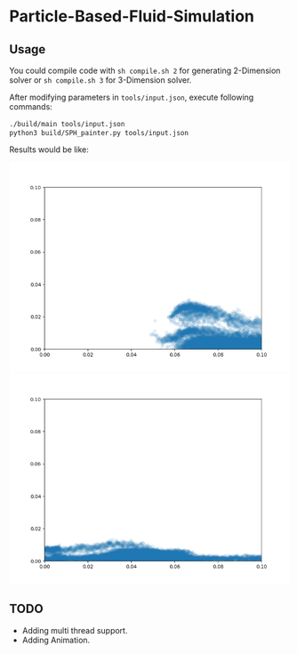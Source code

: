 # Particle-Based-Fluid-Simulation

## Usage

You could compile code with `sh compile.sh 2` for generating 2-Dimension solver or `sh compile.sh 3` for 3-Dimension solver.

After modifying parameters in `tools/input.json`, execute following commands:

```
./build/main tools/input.json
python3 build/SPH_painter.py tools/input.json
```

Results would be like:

![Figure_1](.assets/Figure_1.png "Figure_1")
![Figure_2](.assets/Figure_2.png "Figure_2")

## TODO
- Adding multi thread support.
- Adding Animation.
